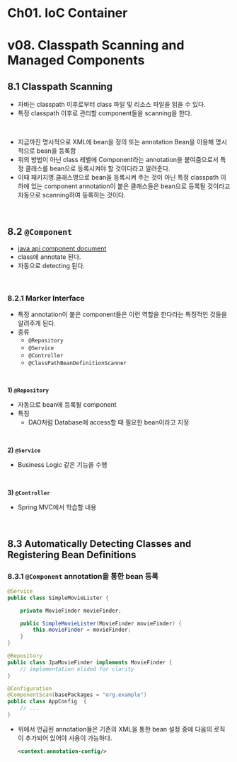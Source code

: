 # Ch01. IoC Container

# v08. Classpath Scanning and Managed Components

## 8.1 Classpath Scanning

- 자바는 classpath 이후로부터 class 파일 및 리소스 파일을 읽을 수 있다.
- 특정 classpath 이후로 관리할 component들을 scanning을 한다.

<br>

- 지금까진 명시적으로 XML에 bean을 정의 또는 annotation Bean을 이용해 명시적으로 bean을 등록함
- 위의 방법이 아닌 class 레벨에 Component라는 annotation을 붙여줌으로서 특정 클래스를 bean으로 등록시켜야 할 것이다라고 알려준다.
- 이때 패키지명.클래스명으로 bean을 등록시켜 주는 것이 아닌 특정 classpath 이하에 있는 component annotation이 붙은 클래스들은 bean으로 등록될 것이라고 자동으로 scanning하여 등록하는 것이다.

<br>

## 8.2 `@Component`

- [java api component document](https://docs.spring.io/spring-framework/docs/current/javadoc-api/org/springframework/stereotype/Component.html)
- class에 annotate 된다.
- 자동으로 detecting 된다.

<br>

### 8.2.1 Marker Interface

- 특정 annotation이 붙은 component들은 이런 역할을 한다라는 특징적인 것들을 알려주게 된다.
- 종류
  - `@Repository`
  - `@Service`
  - `@Controller`
  - `@ClassPathBeanDefinitionScanner`

<br>

**1) `@Repository`**

- 자동으로 bean에 등록될 component
- 특징
  - DAO처럼 Database에 access할 때 필요한 bean이라고 지정

<br>

**2) `@Service`**

- Business Logic 같은 기능을 수행

<br>

**3) `@Controller`**

- Spring MVC에서 학습할 내용

<br>

## 8.3 Automatically Detecting Classes and Registering Bean Definitions

### 8.3.1 `@Component` annotation을 통한 bean 등록

```java
@Service
public class SimpleMovieLister {

    private MovieFinder movieFinder;

    public SimpleMovieLister(MovieFinder movieFinder) {
        this.movieFinder = movieFinder;
    }
}
```

```java
@Repository
public class JpaMovieFinder implements MovieFinder {
    // implementation elided for clarity
}
```

```java
@Configuration
@ComponentScan(basePackages = "org.example")
public class AppConfig  {
    // ...
}
```

- 위에서 언급된 annotation들은 기존의 XML을 통한 bean 설정 중에 다음의 로직이 추가되어 있어야 사용이 가능하다.

  ```xml
  <context:annotation-config/>
  ```

<br>



